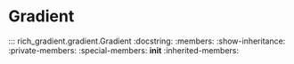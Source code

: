 # Gradient

::: rich_gradient.gradient.Gradient
    :docstring:
    :members:
    :show-inheritance:
    :private-members:
    :special-members: __init__
    :inherited-members:

